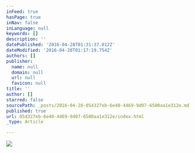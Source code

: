 ```yaml
---
inFeed: true
hasPage: true
inNav: false
inLanguage: null
keywords: []
description: ''
datePublished: '2016-04-28T01:31:37.012Z'
dateModified: '2016-04-28T01:17:19.754Z'
authors: []
publisher:
  name: null
  domain: null
  url: null
  favicon: null
title: ''
author: []
starred: false
sourcePath: _posts/2016-04-28-054327eb-6e40-4469-9d07-6500aa1e312e.md
published: true
url: 054327eb-6e40-4469-9d07-6500aa1e312e/index.html
_type: Article

---
```

![](https://the-grid-user-content.s3-us-west-2.amazonaws.com/73a82f7e-8fc0-4f5f-aeb2-84023766539e.png)